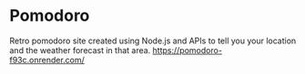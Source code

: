 # Pomodoro
Retro pomodoro site created using Node.js and APIs to tell you your location and the weather forecast in that area. https://pomodoro-f93c.onrender.com/
